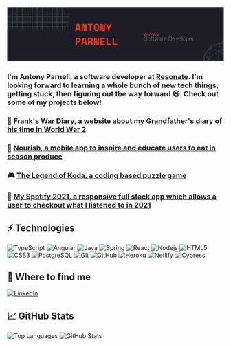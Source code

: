 <img src="https://github.com/ajp64/ajp64/blob/main/img/GitHubBanner.png" alt="Image showing Antony Parnell Banner">

### I'm Antony Parnell, a software developer at [Resonate](https://resonate.tech). I'm looking forward to learning a whole bunch of new tech things, getting stuck, then figuring out the way forward 😄.  Check out some of my projects below!

### 📓 [Frank's War Diary, a website about my Grandfather's diary of his time in World War 2](https://frankparnellwardiary.info)

### 🥬 [Nourish, a mobile app to inspire and educate users to eat in season produce](https://github.com/SchoolOfCode/final-project-repo-restful-journey)

### 🎮 [The Legend of Koda, a coding based puzzle game](https://github.com/ajp64/gametest)

### 🎵 [My Spotify 2021, a responsive full stack app which allows a user to checkout what I listened to in 2021](https://my-spotify-2021.netlify.app/)

## ⚡ Technologies

![TypeScript](https://img.shields.io/badge/-TypeScript-black?style=flat-square&logo=typescript)
![Angular](https://img.shields.io/badge/-Angular-lightblue?style=flat-square&logo=angular)
![Java](https://img.shields.io/badge/-Java-white?style=flat-square&logo=Java)
![Spring](https://img.shields.io/badge/-Spring-darkgreen?style=flat-square&logo=Spring)
![React](https://img.shields.io/badge/-React-blue?style=flat-square&logo=react)
![Nodejs](https://img.shields.io/badge/-Nodejs-black?style=flat-square&logo=Node.js)
![HTML5](https://img.shields.io/badge/-HTML5-E34F26?style=flat-square&logo=html5&logoColor=white)
![CSS3](https://img.shields.io/badge/-CSS3-1572B6?style=flat-square&logo=css3)
![PostgreSQL](https://img.shields.io/badge/-PostgreSQL-white?style=flat-square&logo=postgresql)
![Git](https://img.shields.io/badge/-Git-black?style=flat-square&logo=git)
![GitHub](https://img.shields.io/badge/-GitHub-181717?style=flat-square&logo=github)
![Heroku](https://img.shields.io/badge/-Heroku-purple?style=flat-square&logo=heroku)
![Netlify](https://img.shields.io/badge/-Netlify-white?style=flat-square&logo=netlify)
![Cypress](https://img.shields.io/badge/-Cypress-darkblue?style=flat-square&logo=cypress)

## 👀 Where to find me
[![LinkedIn](https://img.shields.io/badge/-LinkedIn-0077B5?style=for-the-badge&logo=LinkedIn&logoColor=white)](https://www.linkedin.com/in/https://www.linkedin.com/in/antony-parnell/)

## 📈 GitHub Stats
![Top Languages](https://github-readme-stats.vercel.app/api/top-langs/?username=ajp64&hide=TeX&layout=compact)
![GitHub Stats](https://github-readme-stats.vercel.app/api?username=ajp64&show_icons=true&theme=radical)



<!--
**ajp64/ajp64** is a ✨ _special_ ✨ repository because its `README.md` (this file) appears on your GitHub profile.

Here are some ideas to get you started:

- 🔭 I’m currently working on ...
- 🌱 I’m currently learning ...
- 👯 I’m looking to collaborate on ...
- 🤔 I’m looking for help with ...
- 💬 Ask me about ...
- 📫 How to reach me: ...
- 😄 Pronouns: ...
- ⚡ Fun fact: ...
-->
